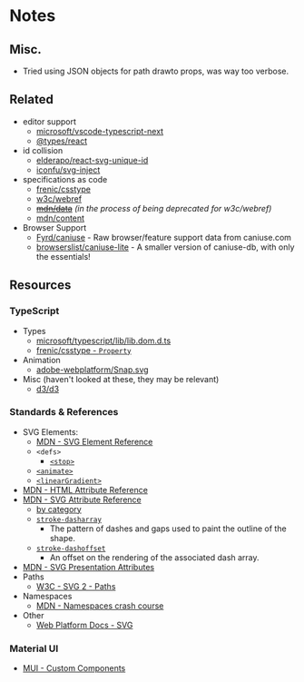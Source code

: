 # Notes


## Misc.


- Tried using JSON objects for path drawto props, was way too verbose.


## Related


- editor support
    - [microsoft/vscode-typescript-next](https://github.com/microsoft/vscode-typescript-next)
    - [@types/react](https://github.com/DefinitelyTyped/DefinitelyTyped/tree/master/types/react)
- id collision
    - [elderapo/react-svg-unique-id](https://github.com/elderapo/react-svg-unique-id)
    - [iconfu/svg-inject](https://github.com/iconfu/svg-inject)
- specifications as code
    - [frenic/csstype](https://github.com/frenic/csstype)
    - [w3c/webref](https://github.com/w3c/webref)
    - [~~mdn/data~~](https://github.com/mdn/data) *(in the process of being deprecated for w3c/webref)*
    - [mdn/content](https://github.com/mdn/content)
- Browser Support
    - [Fyrd/caniuse](https://github.com/Fyrd/caniuse) - Raw browser/feature support data from caniuse.com
    - [browserslist/caniuse-lite](https://github.com/browserslist/caniuse-lite) - A smaller version of caniuse-db, with only the essentials!


## Resources


### TypeScript


- Types
    - [microsoft/typescript/lib/lib.dom.d.ts](https://github.com/microsoft/TypeScript/blob/main/lib/lib.dom.d.ts)
    - [frenic/csstype - `Property`](https://github.com/frenic/csstype/blob/a74b9eec120395c9b781e045057fada3a19f29ae/index.d.ts#L18031)
- Animation
    - [adobe-webplatform/Snap.svg](https://github.com/adobe-webplatform/Snap.svg)
- Misc (haven't looked at these, they may be relevant)
    - [d3/d3](https://github.com/d3/d3)


### Standards & References


- SVG Elements:
    - [MDN - SVG Element Reference](https://developer.mozilla.org/en-US/docs/Web/SVG/Element)
    - `<defs>`
        - [`<stop>`](https://developer.mozilla.org/en-US/docs/Web/SVG/Element/stop)
    - [`<animate>`](https://developer.mozilla.org/en-US/docs/Web/SVG/Element/animate)
    - [`<linearGradient>`](https://developer.mozilla.org/en-US/docs/Web/SVG/Element/linearGradient)
- [MDN - HTML Attribute Reference](https://developer.mozilla.org/en-US/docs/Web/HTML/Attributes)
- [MDN - SVG Attribute Reference](https://developer.mozilla.org/en-US/docs/Web/SVG/Attribute)
    - [by category](https://developer.mozilla.org/en-US/docs/Web/SVG/Attribute#svg_attributes_by_category)
    - [`stroke-dasharray`](https://developer.mozilla.org/en-US/docs/Web/SVG/Attribute/stroke-dasharray)
        - The pattern of dashes and gaps used to paint the outline of the shape.
    - [`stroke-dashoffset`](https://developer.mozilla.org/en-US/docs/Web/SVG/Attribute/stroke-dashoffset)
        - An offset on the rendering of the associated dash array.
- [MDN - SVG Presentation Attributes](https://developer.mozilla.org/en-US/docs/Web/SVG/Attribute/Presentation)
- Paths
    - [W3C - SVG 2 - Paths](https://www.w3.org/TR/SVG/paths.html)
- Namespaces
    - [MDN - Namespaces crash course](https://developer.mozilla.org/en-US/docs/Web/SVG/Namespaces_Crash_Course)
- Other
    - [Web Platform Docs - SVG](https://webplatform.github.io/docs/svg/)

### Material UI

- [MUI - Custom Components](https://mui.com/system/getting-started/custom-components/)
